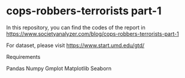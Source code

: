 # cops-robbers-terrorists part-1

In this repository, you can find the codes of the report in https://www.societyanalyzer.com/blog/cops-robbers-terrorists-part-1 

For dataset, please visit https://www.start.umd.edu/gtd/

Requirements

Pandas
Numpy
Gmplot
Matplotlib
Seaborn
